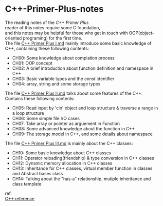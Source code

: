 # C++-Primer-Plus-notes
The reading notes of the *C++ Primer Plus*  
reader of this notes require some C foundation,  
and this notes may be helpful for those who get in touch with OOP(object-oriented programing) for the first time.  
The file [C++ Primer Plus I.md](./C++%20Primer%20Plus.%20I.md) mainly introduce some basic knowledge of C++, containing these following contents:
- CH00: Some knowledge about complation process
- CH01: OOP concept
- CH02: A brief introduction about function definition and namespace in C++
- CH03: Basic variable types and the *const* identifier 
- CH04: array, string and some storage types  

The file [C++ Primer Plus II.md](./C++%20Primer%20Plus.%20II.md) talks about some features of the C++. Contains these following contents:
- CH05: Read input by 'cin' object and loop structure & traverse a range in a loop structure
- CH06: Some simple file I/O cases
- CH07: Take array or pointer as arguement in Function
- CH08: Some advanced knowledge about the function in C++
- CH09: The storage model in C++, and some details about namespace

The file [C++ Primer Plus III.md](./C++%20Primer%20Plus.%20III.md) is mainly about the C++ classes:
- CH10: Some basic knowledge about C++ classes
- CH11: Operator reloading(friendship) & type conversion in C++ classes
- CH12: Dynamic memory allocation in C++ classes
- CH13: Inheritance for C++ classes, virtual member function in classes and Abstract bases class
- CH14: Talking about the "has-a" relationship, mutiple inheritance and class template

ref.  
[C++ reference](http://www.cplusplus.com/reference/)
